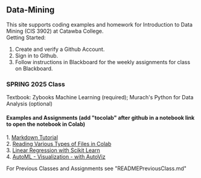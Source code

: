 ## Data-Mining
This site supports coding examples and homework for Introduction to Data Mining (CIS 3902) at Catawba College.<br>
Getting Started:<br>
1.  Create and verify a Github Account.<br>
2.  Sign in to Github.<br>
3.  Follow instructions in Blackboard for the weekly assignments for class on Blackboard.<br>

### SPRING 2025 Class

<p>Textbook:  Zybooks Machine Learning (required); Murach's Python for Data Analysis (optional)</p>
<h4>Examples and Assignments (add "tocolab" after github in a notebook link to open the notebook in Colab)</h4>
1. <a href="https://agea.github.io/tutorial.md/">Markdown Tutorial</a><br>
2. <a href="https://github.com/plthomps/CIS-3902-Data-Mining/blob/main/Reading_Files_in_Colab_with_Jupyter_Notebook.ipynb">Reading Various Types of Files in Colab</a><br>
3. <a href="https://githubtocolab.com/plthomps/CIS-3902-Data-Mining/blob/main/Linear_Regression_Example_with_the_Housing_Data.ipynb">Linear Regression with Scikit Learn</a><br>
4. <a href="https://githubtocolab.com/plthomps/CIS-3902-Data-Mining/blob/main/Autoviz3.ipynb">AutoML - Visualization - with AutoViz</a><br>

<p>For Previous Classes and Assignments see "READMEPreviousClass.md"</p>






